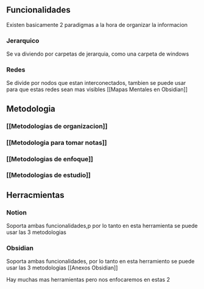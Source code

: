 ## Funcionalidades
Existen basicamente 2 paradigmas a la hora de organizar la informacion

### Jerarquico 
Se va diviendo por carpetas de jerarquia, como una carpeta de windows

### Redes
Se divide por nodos que estan interconectados, tambien se puede usar para que estas redes sean mas visibles [[Mapas Mentales en Obsidian]]


## Metodologia

### [[Metodologias de organizacion]]

### [[Metodologia para tomar notas]]

### [[Metodologias de enfoque]]

### [[Metodologias de estudio]]



## Herracmientas

### Notion
Soporta ambas funcionalidades,p por lo tanto en esta herramienta se puede usar las 3 metodologias

### Obsidian
Soporta ambas funcionalidades, por lo tanto en esta herramiento se puede usar las 3 metodologias
[[Anexos Obsidian]]


Hay muchas mas herramientas pero nos enfocaremos en estas 2